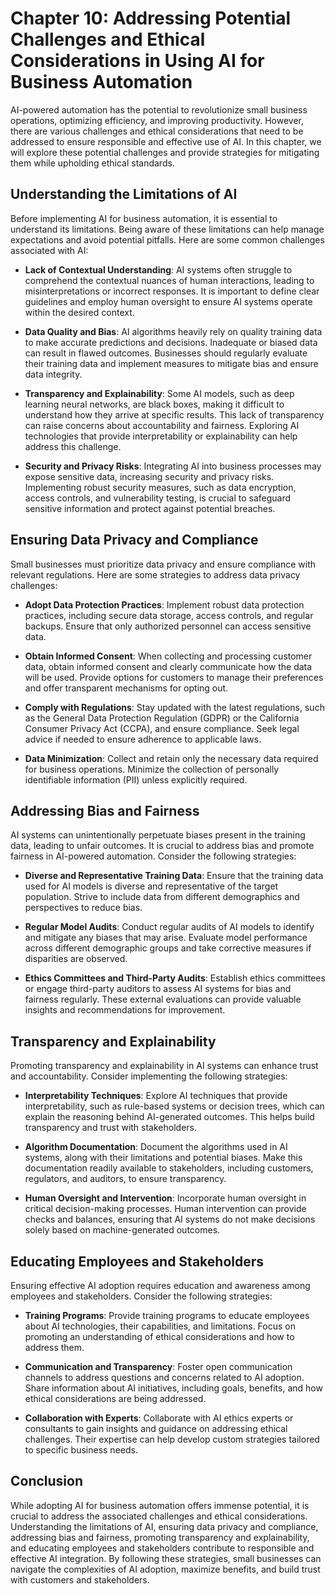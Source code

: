 Chapter 10: Addressing Potential Challenges and Ethical Considerations in Using AI for Business Automation
==========================================================================================================

AI-powered automation has the potential to revolutionize small business operations, optimizing efficiency, and improving productivity. However, there are various challenges and ethical considerations that need to be addressed to ensure responsible and effective use of AI. In this chapter, we will explore these potential challenges and provide strategies for mitigating them while upholding ethical standards.

Understanding the Limitations of AI
-----------------------------------

Before implementing AI for business automation, it is essential to understand its limitations. Being aware of these limitations can help manage expectations and avoid potential pitfalls. Here are some common challenges associated with AI:

* **Lack of Contextual Understanding**: AI systems often struggle to comprehend the contextual nuances of human interactions, leading to misinterpretations or incorrect responses. It is important to define clear guidelines and employ human oversight to ensure AI systems operate within the desired context.

* **Data Quality and Bias**: AI algorithms heavily rely on quality training data to make accurate predictions and decisions. Inadequate or biased data can result in flawed outcomes. Businesses should regularly evaluate their training data and implement measures to mitigate bias and ensure data integrity.

* **Transparency and Explainability**: Some AI models, such as deep learning neural networks, are black boxes, making it difficult to understand how they arrive at specific results. This lack of transparency can raise concerns about accountability and fairness. Exploring AI technologies that provide interpretability or explainability can help address this challenge.

* **Security and Privacy Risks**: Integrating AI into business processes may expose sensitive data, increasing security and privacy risks. Implementing robust security measures, such as data encryption, access controls, and vulnerability testing, is crucial to safeguard sensitive information and protect against potential breaches.

Ensuring Data Privacy and Compliance
------------------------------------

Small businesses must prioritize data privacy and ensure compliance with relevant regulations. Here are some strategies to address data privacy challenges:

* **Adopt Data Protection Practices**: Implement robust data protection practices, including secure data storage, access controls, and regular backups. Ensure that only authorized personnel can access sensitive data.

* **Obtain Informed Consent**: When collecting and processing customer data, obtain informed consent and clearly communicate how the data will be used. Provide options for customers to manage their preferences and offer transparent mechanisms for opting out.

* **Comply with Regulations**: Stay updated with the latest regulations, such as the General Data Protection Regulation (GDPR) or the California Consumer Privacy Act (CCPA), and ensure compliance. Seek legal advice if needed to ensure adherence to applicable laws.

* **Data Minimization**: Collect and retain only the necessary data required for business operations. Minimize the collection of personally identifiable information (PII) unless explicitly required.

Addressing Bias and Fairness
----------------------------

AI systems can unintentionally perpetuate biases present in the training data, leading to unfair outcomes. It is crucial to address bias and promote fairness in AI-powered automation. Consider the following strategies:

* **Diverse and Representative Training Data**: Ensure that the training data used for AI models is diverse and representative of the target population. Strive to include data from different demographics and perspectives to reduce bias.

* **Regular Model Audits**: Conduct regular audits of AI models to identify and mitigate any biases that may arise. Evaluate model performance across different demographic groups and take corrective measures if disparities are observed.

* **Ethics Committees and Third-Party Audits**: Establish ethics committees or engage third-party auditors to assess AI systems for bias and fairness regularly. These external evaluations can provide valuable insights and recommendations for improvement.

Transparency and Explainability
-------------------------------

Promoting transparency and explainability in AI systems can enhance trust and accountability. Consider implementing the following strategies:

* **Interpretability Techniques**: Explore AI techniques that provide interpretability, such as rule-based systems or decision trees, which can explain the reasoning behind AI-generated outcomes. This helps build transparency and trust with stakeholders.

* **Algorithm Documentation**: Document the algorithms used in AI systems, along with their limitations and potential biases. Make this documentation readily available to stakeholders, including customers, regulators, and auditors, to ensure transparency.

* **Human Oversight and Intervention**: Incorporate human oversight in critical decision-making processes. Human intervention can provide checks and balances, ensuring that AI systems do not make decisions solely based on machine-generated outcomes.

Educating Employees and Stakeholders
------------------------------------

Ensuring effective AI adoption requires education and awareness among employees and stakeholders. Consider the following strategies:

* **Training Programs**: Provide training programs to educate employees about AI technologies, their capabilities, and limitations. Focus on promoting an understanding of ethical considerations and how to address them.

* **Communication and Transparency**: Foster open communication channels to address questions and concerns related to AI adoption. Share information about AI initiatives, including goals, benefits, and how ethical considerations are being addressed.

* **Collaboration with Experts**: Collaborate with AI ethics experts or consultants to gain insights and guidance on addressing ethical challenges. Their expertise can help develop custom strategies tailored to specific business needs.

Conclusion
----------

While adopting AI for business automation offers immense potential, it is crucial to address the associated challenges and ethical considerations. Understanding the limitations of AI, ensuring data privacy and compliance, addressing bias and fairness, promoting transparency and explainability, and educating employees and stakeholders contribute to responsible and effective AI integration. By following these strategies, small businesses can navigate the complexities of AI adoption, maximize benefits, and build trust with customers and stakeholders.
